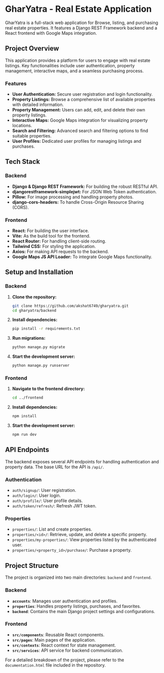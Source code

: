 # GharYatra - Real Estate Application

GharYatra is a full-stack web application for Browse, listing, and purchasing real estate properties. It features a Django REST Framework backend and a React frontend with Google Maps integration.

## Project Overview

This application provides a platform for users to engage with real estate listings. Key functionalities include user authentication, property management, interactive maps, and a seamless purchasing process.

### Features

  * **User Authentication:** Secure user registration and login functionality.
  * **Property Listings:** Browse a comprehensive list of available properties with detailed information.
  * **Property Management:** Users can add, edit, and delete their own property listings.
  * **Interactive Maps:** Google Maps integration for visualizing property locations.
  * **Search and Filtering:** Advanced search and filtering options to find suitable properties.
  * **User Profiles:** Dedicated user profiles for managing listings and purchases.

## Tech Stack

### Backend

  * **Django & Django REST Framework:** For building the robust RESTful API.
  * **djangorestframework-simplejwt:** For JSON Web Token authentication.
  * **Pillow:** For image processing and handling property photos.
  * **django-cors-headers:** To handle Cross-Origin Resource Sharing (CORS).

### Frontend

  * **React:** For building the user interface.
  * **Vite:** As the build tool for the frontend.
  * **React Router:** For handling client-side routing.
  * **Tailwind CSS:** For styling the application.
  * **Axios:** For making API requests to the backend.
  * **Google Maps JS API Loader:** To integrate Google Maps functionality.

## Setup and Installation

### Backend

1.  **Clone the repository:**
    ```bash
    git clone https://github.com/akshat6749/gharyatra.git
    cd gharyatra/backend
    ```
2.  **Install dependencies:**
    ```bash
    pip install -r requirements.txt
    ```
3.  **Run migrations:**
    ```bash
    python manage.py migrate
    ```
4.  **Start the development server:**
    ```bash
    python manage.py runserver
    ```

### Frontend

1.  **Navigate to the frontend directory:**
    ```bash
    cd ../frontend
    ```
2.  **Install dependencies:**
    ```bash
    npm install
    ```
3.  **Start the development server:**
    ```bash
    npm run dev
    ```

## API Endpoints

The backend exposes several API endpoints for handling authentication and property data. The base URL for the API is `/api/`.

### Authentication

  * `auth/signup/`: User registration.
  * `auth/login/`: User login.
  * `auth/profile/`: User profile details.
  * `auth/token/refresh/`: Refresh JWT token.

### Properties

  * `properties/`: List and create properties.
  * `properties/<id>/`: Retrieve, update, and delete a specific property.
  * `properties/my-properties/`: View properties listed by the authenticated user.
  * `properties/<property_id>/purchase/`: Purchase a property.

## Project Structure

The project is organized into two main directories: `backend` and `frontend`.

### Backend

  * **`accounts`**: Manages user authentication and profiles.
  * **`properties`**: Handles property listings, purchases, and favorites.
  * **`backend`**: Contains the main Django project settings and configurations.

### Frontend

  * **`src/components`**: Reusable React components.
  * **`src/pages`**: Main pages of the application.
  * **`src/contexts`**: React context for state management.
  * **`src/services`**: API service for backend communication.

For a detailed breakdown of the project, please refer to the `documentation.html` file included in the repository.
